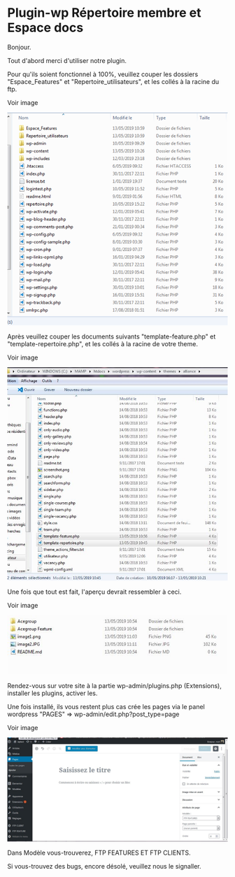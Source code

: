 # Plugin-wp Répertoire membre et Espace docs

Bonjour.

Tout d'abord merci d'utiliser notre plugin.

Pour qu'ils soient fonctionnel à 100%, veuillez couper les dossiers "Espace_Features" et "Repertoire_utilisateurs", et les collés à la racine du ftp.

Voir image


![Logo1](image1.png "logo Explication")

Après veuillez couper les documents suivants "template-feature.php" et "template-repertoire.php", et les collés à la racine de votre theme.

Voir image

![Logo2](image2.JPG "logo Explication")

Une fois que tout est fait, l'aperçu devrait ressembler à ceci.

Voir image 

![Logo3](image3.JPG "logo Explication")


Rendez-vous sur votre site à la partie wp-admin/plugins.php (Extensions), installer les plugins, activer les.

Une fois installé, ils vous restent plus cas crée les pages via le panel wordpress "PAGES" => wp-admin/edit.php?post_type=page 

Voir image

![Logo4](image4.JPG "logo Explication")

Dans Modèle vous-trouverez, FTP FEATURES ET FTP CLIENTS.

Si vous-trouvez des bugs, encore désolé, veuillez nous le signaller.
